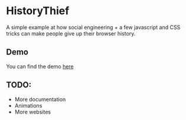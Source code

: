 # HistoryThief
A simple example at how social engineering + a few javascript and CSS tricks can make people give up their browser history.

## Demo
You can find the demo [here](https://deadpackets.github.io/HistoryThief/game/)

## TODO:
+ More documentation
+ Animations
+ More websites
